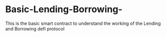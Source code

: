 # Basic-Lending-Borrowing-
This is the basic smart contract to understand the working of the Lending and Borrowing defi protocol
